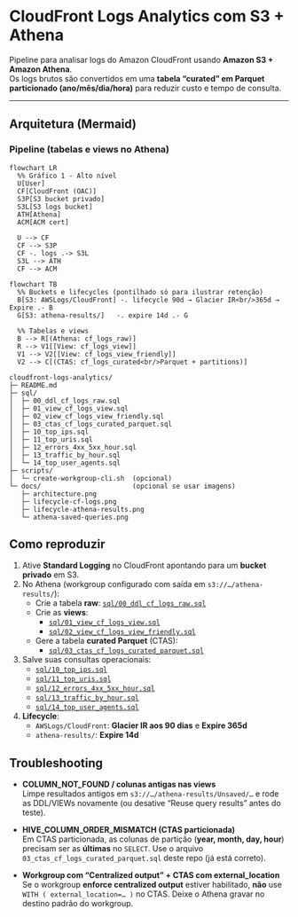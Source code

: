 # CloudFront Logs Analytics com S3 + Athena
  
Pipeline para analisar logs do Amazon CloudFront usando **Amazon S3 + Amazon Athena**.  
Os logs brutos são convertidos em uma **tabela “curated” em Parquet particionado (ano/mês/dia/hora)** para reduzir custo e tempo de consulta.


---

## Arquitetura (Mermaid)
### Pipeline (tabelas e views no Athena)

```mermaid
flowchart LR
  %% Gráfico 1 - Alto nível
  U[User]
  CF[CloudFront (OAC)]
  S3P[S3 bucket privado]
  S3L[S3 logs bucket]
  ATH[Athena]
  ACM[ACM cert]

  U --> CF
  CF --> S3P
  CF -. logs .-> S3L
  S3L --> ATH
  CF --> ACM

flowchart TB
  %% Buckets e lifecycles (pontilhado só para ilustrar retenção)
  B[S3: AWSLogs/CloudFront] -. lifecycle 90d → Glacier IR<br/>365d → Expire .- B
  G[S3: athena-results/]   -. expire 14d .- G

  %% Tabelas e views
  B --> R[(Athena: cf_logs_raw)]
  R --> V1[[View: cf_logs_view]]
  V1 --> V2[[View: cf_logs_view_friendly]]
  V2 --> C[(CTAS: cf_logs_curated<br/>Parquet + partitions)]

```

```text
cloudfront-logs-analytics/
├─ README.md
├─ sql/
│  ├─ 00_ddl_cf_logs_raw.sql
│  ├─ 01_view_cf_logs_view.sql
│  ├─ 02_view_cf_logs_view_friendly.sql
│  ├─ 03_ctas_cf_logs_curated_parquet.sql
│  ├─ 10_top_ips.sql
│  ├─ 11_top_uris.sql
│  ├─ 12_errors_4xx_5xx_hour.sql
│  ├─ 13_traffic_by_hour.sql
│  └─ 14_top_user_agents.sql
├─ scripts/
│  └─ create-workgroup-cli.sh  (opcional)
└─ docs/                       (opcional se usar imagens)
   ├─ architecture.png
   ├─ lifecycle-cf-logs.png
   ├─ lifecycle-athena-results.png
   └─ athena-saved-queries.png
```
## Como reproduzir

1) Ative **Standard Logging** no CloudFront apontando para um **bucket privado** em S3.  
2) No Athena (workgroup configurado com saída em `s3://…/athena-results/`):
   - Crie a tabela **raw**: [`sql/00_ddl_cf_logs_raw.sql`](sql/00_ddl_cf_logs_raw.sql)
   - Crie as **views**:
     - [`sql/01_view_cf_logs_view.sql`](sql/01_view_cf_logs_view.sql)
     - [`sql/02_view_cf_logs_view_friendly.sql`](sql/02_view_cf_logs_view_friendly.sql)
   - Gere a tabela **curated Parquet** (CTAS):
     - [`sql/03_ctas_cf_logs_curated_parquet.sql`](sql/03_ctas_cf_logs_curated_parquet.sql)
3) Salve suas consultas operacionais:
   - [`sql/10_top_ips.sql`](sql/10_top_ips.sql)
   - [`sql/11_top_uris.sql`](sql/11_top_uris.sql)
   - [`sql/12_errors_4xx_5xx_hour.sql`](sql/12_errors_4xx_5xx_hour.sql)
   - [`sql/13_traffic_by_hour.sql`](sql/13_traffic_by_hour.sql)
   - [`sql/14_top_user_agents.sql`](sql/14_top_user_agents.sql)
4) **Lifecycle**:
   - `AWSLogs/CloudFront`: **Glacier IR aos 90 dias** e **Expire 365d**  
   - `athena-results/`: **Expire 14d**
## Troubleshooting

- **COLUMN_NOT_FOUND / colunas antigas nas views**  
  Limpe resultados antigos em `s3://…/athena-results/Unsaved/…` e rode as DDL/VIEWs novamente (ou desative “Reuse query results” antes do teste).

- **HIVE_COLUMN_ORDER_MISMATCH (CTAS particionada)**  
  Em CTAS particionada, as colunas de partição (**year, month, day, hour**) precisam ser as **últimas** no `SELECT`. Use o arquivo `03_ctas_cf_logs_curated_parquet.sql` deste repo (já está correto).

- **Workgroup com “Centralized output” + CTAS com external_location**  
  Se o workgroup **enforce centralized output** estiver habilitado, **não** use `WITH ( external_location=… )` no CTAS. Deixe o Athena gravar no destino padrão do workgroup.
